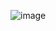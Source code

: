 ![image](https://github.com/chunminglingg/Chekromlek_-Monorepo/assets/129379588/be68564a-8e1b-4daa-bb7b-56947cad5d08)

